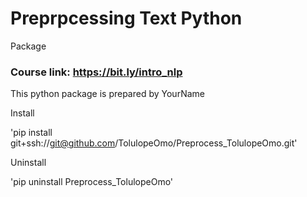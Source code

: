 # Preprpcessing Text Python
Package

### Course link: https://bit.ly/intro_nlp

This python package is prepared by YourName

Install 

'pip install git+ssh://git@github.com/TolulopeOmo/Preprocess_TolulopeOmo.git'


Uninstall

'pip uninstall Preprocess_TolulopeOmo'